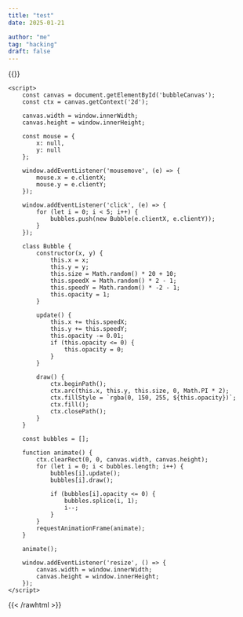 ```yaml
---
title: "test"
date: 2025-01-21

author: "me"
tag: "hacking"
draft: false
---
```


{{<rawhtml >}} 





<!DOCTYPE html>
<html lang="en">
<head>
    <meta charset="UTF-8">
    <meta name="viewport" content="width=device-width, initial-scale=1.0">
    <title>Bubble Pop Fun</title>
    <style>
        canvas {
            display: block;
            position: fixed;
            top: 0;
            left: 0;
            width: 100%;
            height: 100%;
            background: transparent;
            pointer-events: none;
        }
    </style>
</head>
<body>
    <canvas id="bubbleCanvas"></canvas>

    <script>
        const canvas = document.getElementById('bubbleCanvas');
        const ctx = canvas.getContext('2d');

        canvas.width = window.innerWidth;
        canvas.height = window.innerHeight;

        const mouse = {
            x: null,
            y: null
        };

        window.addEventListener('mousemove', (e) => {
            mouse.x = e.clientX;
            mouse.y = e.clientY;
        });

        window.addEventListener('click', (e) => {
            for (let i = 0; i < 5; i++) {
                bubbles.push(new Bubble(e.clientX, e.clientY));
            }
        });

        class Bubble {
            constructor(x, y) {
                this.x = x;
                this.y = y;
                this.size = Math.random() * 20 + 10;
                this.speedX = Math.random() * 2 - 1;
                this.speedY = Math.random() * -2 - 1;
                this.opacity = 1;
            }

            update() {
                this.x += this.speedX;
                this.y += this.speedY;
                this.opacity -= 0.01;
                if (this.opacity <= 0) {
                    this.opacity = 0;
                }
            }

            draw() {
                ctx.beginPath();
                ctx.arc(this.x, this.y, this.size, 0, Math.PI * 2);
                ctx.fillStyle = `rgba(0, 150, 255, ${this.opacity})`;
                ctx.fill();
                ctx.closePath();
            }
        }

        const bubbles = [];

        function animate() {
            ctx.clearRect(0, 0, canvas.width, canvas.height);
            for (let i = 0; i < bubbles.length; i++) {
                bubbles[i].update();
                bubbles[i].draw();

                if (bubbles[i].opacity <= 0) {
                    bubbles.splice(i, 1);
                    i--;
                }
            }
            requestAnimationFrame(animate);
        }

        animate();

        window.addEventListener('resize', () => {
            canvas.width = window.innerWidth;
            canvas.height = window.innerHeight;
        });
    </script>
</body>
</html>





{{< /rawhtml >}}
